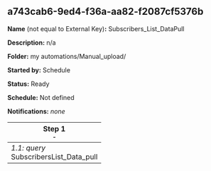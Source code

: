 ## a743cab6-9ed4-f36a-aa82-f2087cf5376b

**Name** (not equal to External Key)**:** Subscribers_List_DataPull

**Description:** n/a

**Folder:** my automations/Manual_upload/

**Started by:** Schedule

**Status:** Ready

**Schedule:** Not defined

**Notifications:** _none_


| Step 1<br>_<small>-</small>_ |
| --- |
| _1.1: query_<br>SubscribersList_Data_pull |
